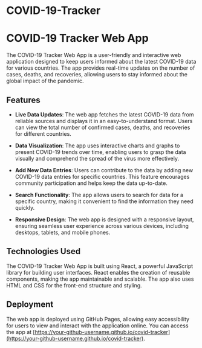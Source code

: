 # COVID-19-Tracker
# COVID-19 Tracker Web App

The COVID-19 Tracker Web App is a user-friendly and interactive web application designed to keep users informed about the latest COVID-19 data for various countries. The app provides real-time updates on the number of cases, deaths, and recoveries, allowing users to stay informed about the global impact of the pandemic.

## Features

- **Live Data Updates**: The web app fetches the latest COVID-19 data from reliable sources and displays it in an easy-to-understand format. Users can view the total number of confirmed cases, deaths, and recoveries for different countries.

- **Data Visualization**: The app uses interactive charts and graphs to present COVID-19 trends over time, enabling users to grasp the data visually and comprehend the spread of the virus more effectively.

- **Add New Data Entries**: Users can contribute to the data by adding new COVID-19 data entries for specific countries. This feature encourages community participation and helps keep the data up-to-date.

- **Search Functionality**: The app allows users to search for data for a specific country, making it convenient to find the information they need quickly.

- **Responsive Design**: The web app is designed with a responsive layout, ensuring seamless user experience across various devices, including desktops, tablets, and mobile phones.

## Technologies Used

The COVID-19 Tracker Web App is built using React, a powerful JavaScript library for building user interfaces. React enables the creation of reusable components, making the app maintainable and scalable. The app also uses HTML and CSS for the front-end structure and styling.

## Deployment

The web app is deployed using GitHub Pages, allowing easy accessibility for users to view and interact with the application online. You can access the app at [https://your-github-username.github.io/covid-tracker](https://your-github-username.github.io/covid-tracker).
